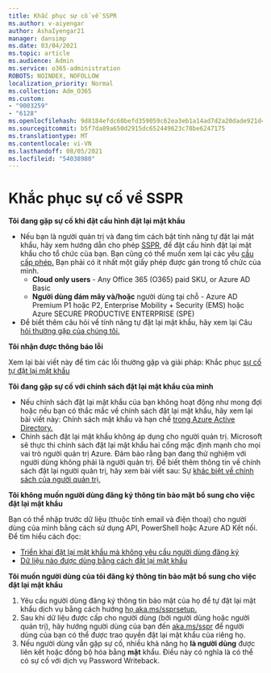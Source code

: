 ```yaml
---
title: Khắc phục sự cố về SSPR
ms.author: v-aiyengar
author: AshaIyengar21
manager: dansimp
ms.date: 03/04/2021
ms.topic: article
ms.audience: Admin
ms.service: o365-administration
ROBOTS: NOINDEX, NOFOLLOW
localization_priority: Normal
ms.collection: Adm_O365
ms.custom:
- "9003259"
- "6128"
ms.openlocfilehash: 9d8184efdc60befd359059c62ea3eb1a14ad7d2a20dade921d4a71e424f52033
ms.sourcegitcommit: b5f7da89a650d2915dc652449623c78be6247175
ms.translationtype: MT
ms.contentlocale: vi-VN
ms.lasthandoff: 08/05/2021
ms.locfileid: "54038980"
---
```

# <a name="troubleshoot-sspr"></a>Khắc phục sự cố về SSPR

**Tôi đang gặp sự cố khi đặt cấu hình đặt lại mật khẩu**

- Nếu bạn là người quản trị và đang tìm cách bật tính năng tự đặt lại mật khẩu, hãy xem hướng dẫn cho phép [SSPR](https://docs.microsoft.com/azure/active-directory/authentication/tutorial-enable-sspr), để đặt cấu hình đặt lại mật khẩu cho tổ chức của bạn. Bạn cũng có thể muốn xem lại các yêu [cầu cấp phép.](https://docs.microsoft.com/azure/active-directory/authentication/concept-sspr-licensing?WT.mc_id=Portal-Microsoft_Azure_Support) Bạn phải có ít nhất một giấy phép được gán trong tổ chức của mình.
    - **Cloud only users** - Any Office 365 (O365) paid SKU, or Azure AD Basic
    - **Người dùng đám mây và/hoặc** người dùng tại chỗ - Azure AD Premium P1 hoặc P2, Enterprise Mobility + Security (EMS) hoặc Azure SECURE PRODUCTIVE ENTERPRISE (SPE)
- Để biết thêm câu hỏi về tính năng tự đặt lại mật khẩu, hãy xem lại Câu [hỏi thường gặp của chúng tôi.](https://docs.microsoft.com/azure/active-directory/authentication/active-directory-passwords-faq?WT.mc_id=Portal-Microsoft_Azure_Support)

**Tôi nhận được thông báo lỗi**

Xem lại bài viết này để tìm các lỗi thường gặp và giải pháp: Khắc phục [sự cố tự đặt lại mật khẩu](https://docs.microsoft.com/azure/active-directory/authentication/active-directory-passwords-troubleshoot?WT.mc_id=Portal-Microsoft_Azure_Support)

**Tôi đang gặp sự cố với chính sách đặt lại mật khẩu của mình**

- Nếu chính sách đặt lại mật khẩu của bạn không hoạt động như mong đợi hoặc nếu bạn có thắc mắc về chính sách đặt lại mật khẩu, hãy xem lại bài viết này: Chính sách mật khẩu và hạn chế [trong Azure Active Directory.](https://docs.microsoft.com/azure/active-directory/authentication/concept-sspr-policy?WT.mc_id=Portal-Microsoft_Azure_Support)
- Chính sách đặt lại mật khẩu không áp dụng cho người quản trị. Microsoft sẽ thực thi chính sách đặt lại mật khẩu hai cổng mặc định mạnh cho mọi vai trò người quản trị Azure. Đảm bảo rằng bạn đang thử nghiệm với người dùng không phải là người quản trị. Để biết thêm thông tin về chính sách đặt lại người quản trị, hãy xem bài viết sau: Sự [khác biệt về chính sách của người quản trị.](https://docs.microsoft.com/azure/active-directory/authentication/concept-sspr-policy?WT.mc_id=Portal-Microsoft_Azure_Support#administrator-reset-policy-differences)

**Tôi không muốn người dùng đăng ký thông tin bảo mật bổ sung cho việc đặt lại mật khẩu**

Bạn có thể nhập trước dữ liệu (thuộc tính email và điện thoại) cho người dùng của mình bằng cách sử dụng API, PowerShell hoặc Azure AD Kết nối. Để tìm hiểu cách đọc:

- [Triển khai đặt lại mật khẩu mà không yêu cầu người dùng đăng ký](https://docs.microsoft.com/azure/active-directory/active-directory-passwords-data?WT.mc_id=Portal-Microsoft_Azure_Support#set-and-read-authentication-data-using-powershell)
- [Dữ liệu nào được dùng bằng cách đặt lại mật khẩu](https://docs.microsoft.com/azure/active-directory/active-directory-passwords-data?WT.mc_id=Portal-Microsoft_Azure_Support)

**Tôi muốn người dùng của tôi đăng ký thông tin bảo mật bổ sung cho việc đặt lại mật khẩu**

1. Yêu cầu người dùng đăng ký thông tin bảo mật của họ để tự đặt lại mật khẩu dịch vụ bằng cách hướng [họ aka.ms/ssprsetup.](https://mysignins.microsoft.com/security-info)
1. Sau khi dữ liệu được cấp cho người dùng (bởi người dùng hoặc người quản trị), hãy hướng người dùng của bạn đến [aka.ms/sspr](https://passwordreset.microsoftonline.com/) để người dùng của bạn có thể được trao quyền đặt lại mật khẩu của riêng họ.
1. Nếu người dùng vẫn gặp sự cố, nhiều khả năng họ **là người dùng** được liên kết hoặc đồng bộ hóa bằng **mật** khẩu. Điều này có nghĩa là có thể có sự cố với dịch vụ Password Writeback.